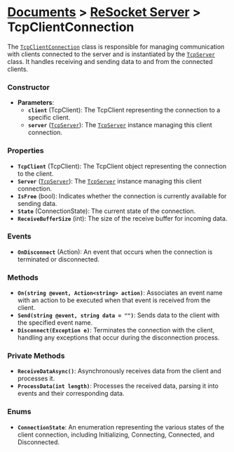 # [Documents](https://github.com/Tidominer/ReSocket/blob/main/Documents/Documents.md) > [ReSocket Server](https://github.com/Tidominer/ReSocket/ReSocket.md) > TcpClientConnection

The [`TcpClientConnection`](https://github.com/Tidominer/ReSocket/blob/main/Documents/ReSocket/TcpClientConnection.md) class is responsible for managing communication with clients connected to the server and is instantiated by the [`TcpServer`](https://github.com/Tidominer/ReSocket/blob/main/Documents/ReSocket/TcpServer.md) class. It handles receiving and sending data to and from the connected clients.

### Constructor

- **Parameters**:
  - **`client`** (TcpClient): The TcpClient representing the connection to a specific client.
  - **`server`** ([`TcpServer`](https://github.com/Tidominer/ReSocket/blob/main/Documents/ReSocket/TcpServer.md)): The [`TcpServer`](https://github.com/Tidominer/ReSocket/blob/main/Documents/ReSocket/TcpServer.md) instance managing this client connection.

### Properties

- **`TcpClient`** (TcpClient): The TcpClient object representing the connection to the client.
- **`Server`** ([`TcpServer`](https://github.com/Tidominer/ReSocket/blob/main/Documents/ReSocket/TcpServer.md)): The [`TcpServer`](https://github.com/Tidominer/ReSocket/blob/main/Documents/ReSocket/TcpServer.md) instance managing this client connection.
- **`IsFree`** (bool): Indicates whether the connection is currently available for sending data.
- **`State`** (ConnectionState): The current state of the connection.
- **`ReceiveBufferSize`** (int): The size of the receive buffer for incoming data.

### Events

- **`OnDisconnect`** (Action): An event that occurs when the connection is terminated or disconnected.

### Methods

- **`On(string @event, Action<string> action)`**: Associates an event name with an action to be executed when that event is received from the client.
- **`Send(string @event, string data = "")`**: Sends data to the client with the specified event name.
- **`Disconnect(Exception e)`**: Terminates the connection with the client, handling any exceptions that occur during the disconnection process.

### Private Methods

- **`ReceiveDataAsync()`**: Asynchronously receives data from the client and processes it.
- **`ProcessData(int length)`**: Processes the received data, parsing it into events and their corresponding data.

### Enums

- **`ConnectionState`**: An enumeration representing the various states of the client connection, including Initializing, Connecting, Connected, and Disconnected.